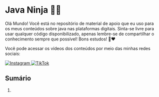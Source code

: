 # Java Ninja 🥷🏻
Olá Mundo! Você está no repositório de material de apoio que eu uso para os meus conteúdos sobre java nas plataformas digitais. Sinta-se livre para usar qualquer código disponibilizado, apenas lembre-se de compartilhar o conhecimento sempre que possível! Bons estudos! 🚀❤️

Você pode acessar os vídeos dos conteúdos por meio das minhas redes sociais:

[![Instagram](https://img.shields.io/badge/Instagram-%23E4405F.svg?style=for-the-badge&logo=Instagram&logoColor=white)](https://www.instagram.com/fidelles.dev)[ ![TikTok](https://img.shields.io/badge/TikTok-%23000000.svg?style=for-the-badge&logo=TikTok&logoColor=white)
](https://www.tiktok.com/@fidelles.dev)

## Sumário

1. 

